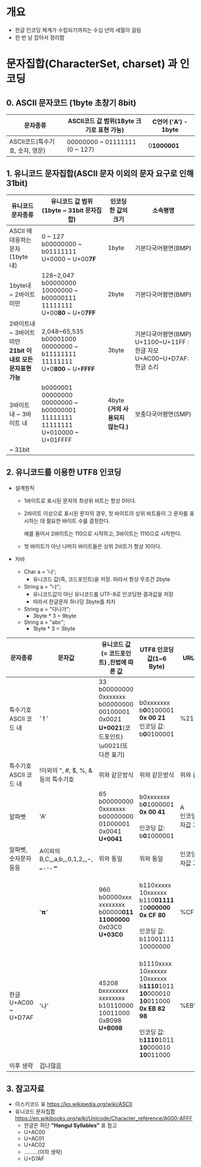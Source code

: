# 개요

- 한글 인코딩 체계가 수립되기까지는 수십 년의 세월이 걸림
- 한 번 날 잡아서 정리함



# 문자집합(CharacterSet,  charset)  과 인코딩

## 0.  ASCII 문자코드 (1byte 초창기 8bit)

| 문자종류                        | ASCII코드 값 범위(1Byte 크기로 표현 가능) | C언어 ('A')  -  1byte |
| ------------------------------- | ----------------------------------------- | --------------------- |
| ASCII코드(특수기호, 숫자, 영문) | 00000000 ~ 01111111   (0 ~ 127)           | 0**1000001**          |







## 1. 유니코드 문자집합(ASCII 문자 이외의 문자 요구로 인해  31bit)

| 유니코드 문자종류                                            | 유니코드 값 범위(1byte ~ 31bit 문자집합)                     | 인코딩한 값의 크기                   | 소속평명                                                     |
| ------------------------------------------------------------ | ------------------------------------------------------------ | ------------------------------------ | ------------------------------------------------------------ |
| ASCII 에 대응하는 문자(1byte 내)                             | 0 ~ 127<br/>b00000000   ~   b01111111<br>U+0000  ~  U+00**7F** | 1byte                                | 기본다국어평면(BMP)                                          |
| 1byte내 ~ 2바이트 미만<br>                                   | 128~2,047<br/>b00000000   10000000   ~   b00000111   11111111<br>U+00**80**  ~  U+0**7FF** | 2byte                                | 기본다국어평면(BMP)                                          |
| 2바이트내 ~ 3바이트 미만<br>**21bit 이내로 모든 문자표현가능** | 2,048~65,535<br>b00001000   00000000   ~   b11111111     11111111<br>U+0**800**  ~  U+**FFFF** | 3byte                                | 기본다국어평면(BMP)<br>U+1100~U+11FF : 한글 자모 <br>U+AC00~U+D7AF: 한글 소리 |
| 3바이트 내 ~ 3바이트 내                                      | b0000001   00000000    00000000   ~   b00000001   11111111   11111111  <br>U+010000 ~ U+01FFFF | 4byte<br>**(거의 사용되지 않는다.)** | 보충다국어평면(SMP)                                          |
| ~ 31bit                                                      |                                                              |                                      |                                                              |



## 2. 유니코드를 이용한 UTF8 인코딩

- 설계원칙

  - 1바이트로 표시된 문자의 최상위 비트는 항상 0이다.

  - 2바이트 이상으로 표시된 문자의 경우, 첫 바이트의 상위 비트들이 그 문자를 표시하는 데 필요한 바이트 수를 결정한다. 

    예를 들어서 2바이트는 110으로 시작하고, 3바이트는 1110으로 시작한다.

  - 첫 바이트가 아닌 나머지 바이트들은 상위 2비트가 항상 10이다.
  
- 자바

  - Char a = '나';
    - 유니코드 값(즉, 코드포인트)을 저장. 따라서 항상 무조건 2byte
  - String a = "나";
    - 유니코드값이 아닌 유니코드를 UTF-8로 인코딩한 결과값을 저장
    - 따라서 한글문자 하나당 3byte를 차지
  - String a = "다나가";
    - 3byte * 3 = 9byte
  - String a = "abc";
    - 1byte * 3 = 3byte

| 문자종류                   | 문자값                                                   | 유니코드 값(= 코드포인트) ,진법에 따른 값                    | UTF8 인코딩값(1~6 Byte)                                      | URL 인코딩값                   | 자바<br>String 자료형   |
| -------------------------- | -------------------------------------------------------- | ------------------------------------------------------------ | ------------------------------------------------------------ | ------------------------------ | ----------------------- |
| 특수기호<br>ASCII 코드 내  | ' **!** '                                                | 33 <br/>b00000000 0xxxxxxx   <br/>b00000000  00100001 <br>0x0021<br/>**U+0021**(코드포인트)<br>\u0021(또 다른 표기) | b0xxxxxxx<br/>b**0**0100001<br>**0x 00 21**<br>인코딩 값: b**0**0100001 | %21                            | **0**0100001            |
| 특수기호<br>ASCII 코드 내  | !이외의 ", #, $, %, & 등의 특수기호                      | 위와 같은방식                                                | 위와 같은방식                                                | 위와 같은방식                  | 위와 같은방식           |
| 알파벳                     | 'A'                                                      | 65 <br/>b00000000 0xxxxxxx<br>b00000000 01000001 <br/>0x0041<br/>**U+0041**<br/> | b0xxxxxxx<br>b**0**1000001<br/>**0x 00 41**<br/><br/>인코딩 값: b**0**1000001 | A<br>인코딩안함, 문자값 그대로 | 위와 같은방식           |
| 알파벳, 숫자문자 등등      | A이외의 B,C,,,a,b,,,0,1,2,,,**-**, **_** , **.** , **~** | 위와 동일                                                    | 위와 동일                                                    | 인코딩안함, 문자값 그대로      | 위와 같은방식           |
|                            | '𝝿'                                                      | 960<br/>b00000xxx  xxxxxxxx<br>b00000**011** **11000000**<br>0x03C0<br>**U+03C0** | <br>b110xxxxx   10xxxxxx<br>b110**01111**  10**000000**<br>**0x CF 80**<br><br>인코딩 값: <br>b11001111 10000000 | %CF%80                         | 11001111   10000000     |
| 한글<br>U+AC00 ~<br>U+D7AF | '나'                                                     | 45208<br>bxxxxxxxx  xxxxxxxx<br>b10110000 10011000 0xB098<br>**U+B098** | <br>b1110xxxx  10xxxxxx  10xxxxxx <br>b**1110**1011 **10**000010 **10**011000 <br>**0x EB 82 98**<br><br/>인코딩 값: <br>b**1110**1011 **10**000010 **10**011000 | %EB%82%98                      | **문자열 한글은 3byte** |
| 이후 생략                  | 겁나많음                                                 |                                                              |                                                              |                                |                         |



## 3. 참고자료

- 아스키코드 표        https://ko.wikipedia.org/wiki/ASCII
- 유니코드 문자집합 https://en.wikibooks.org/wiki/Unicode/Character_reference/A000-AFFF
  - 한글은 하단 **"Hangul Syllables"** 표 참고
  - U+AC00  
  - U+AC01
  - U+AC02
  - .........(이하 생략)
  -  U+D7AF









